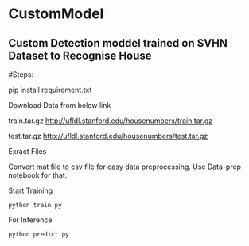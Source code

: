 # CustomModel
## Custom Detection moddel trained on SVHN Dataset to Recognise House

#Steps:

pip install requirement.txt

Download Data from below link

train.tar.gz http://ufldl.stanford.edu/housenumbers/train.tar.gz

test.tar.gz http://ufldl.stanford.edu/housenumbers/test.tar.gz

Exract Files

Convert mat file to csv file for easy data preprocessing. Use Data-prep notebook for that.

Start Training 
    
    python train.py

For Inference

    python predict.py
